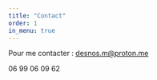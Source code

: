 ```yaml
---
title: "Contact"
order: 1
in_menu: true
---
```

Pour me contacter : [desnos.m@proton.me](mailto:desnos.m@proton.me)

<p class="encart">06 99 06 09 62</p> 